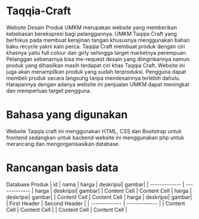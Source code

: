 # Taqqia-Craft
Website Desain Produk UMKM merupakan website yang memberikan kebebasan berekspresi bagi pelanggannya. UMKM Taqqia Craft yang berfokus pada membuat kerajinan tangan khususnya menggunakan bahan baku recycle yakni kain perca. Taqqia Craft membuat produk dengan ciri khasnya yaitu full colour dan girly sehingga target marketnya perempuan. Pelanggan sebenarnya bisa me-request desain yang diinginkannya namun produk yang dihasilkan masih terdapat ciri khas Taqqia Craft. Website ini juga akan menampilkan produk yang sudah terproduksi. Pengguna dapat membeli produk secara langsung tanpa mendesainnya terlebih dahulu. Harapannya dengan adanya website ini penjualan UMKM dapat meningkat dan memperluas target pengguna.

# Bahasa yang digunakan
Website Taqqia craft ini menggunakan HTML, CSS dan Bootstrap untuk frontend sedangkan untuk backend website ini menggunakan php untuk merancang dan mengorganisasikan database.


# Rancangan basis data

Database Produk
| id            | nama          | harga | deskripsi| gambar|
| ------------- | ------------- | harga | deskripsi| gambar|
| Content Cell  | Content Cell  | harga | deskripsi| gambar|
| Content Cell  | Content Cell  | harga | deskripsi| gambar|
| First Header  | Second Header |
| ------------- | ------------- |
| Content Cell  | Content Cell  |
| Content Cell  | Content Cell  |
